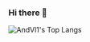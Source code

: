 ### Hi there 👋

<!--
**AndVl1/AndVl1** is a ✨ _special_ ✨ repository because its `README.md` (this file) appears on your GitHub profile.

Here are some ideas to get you started:

- 🔭 I’m currently working on ...
- 🌱 I’m currently learning ...
- 👯 I’m looking to collaborate on ...
- 🤔 I’m looking for help with ...
- 💬 Ask me about ...
- 📫 How to reach me: ...
- 😄 Pronouns: ...
- ⚡ Fun fact: ...
-->
![AndVl1's Top Langs](https://github-readme-stats.vercel.app/api/top-langs/api?username=andvl1&count_private=true&show_icons=true&&theme=dark)
